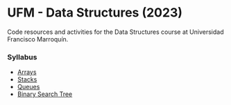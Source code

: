 # UFM - Data Structures (2023)

Code resources and activities for the Data Structures course at Universidad Francisco Marroquín. 


### Syllabus

* [Arrays](https://github.com/Tortolala/UFM_Data_Structures_2023/tree/master/arrays)
* [Stacks](https://github.com/Tortolala/UFM_Data_Structures_2023/tree/master/stacks)
* [Queues](https://github.com/Tortolala/UFM_Data_Structures_2023/tree/master/queues)
* [Binary Search Tree](https://github.com/stephgrotewold/UFM_Data_Structures_2023/tree/master/binary_search_tree)
